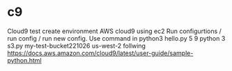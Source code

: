 # c9
Cloud9 test
create environment AWS cloud9 using ec2 
Run configurtions / run config / run new config. Use command in 
python3 hello.py 5 9
python 3 s3.py my-test-bucket221026 us-west-2
follwing
https://docs.aws.amazon.com/cloud9/latest/user-guide/sample-python.html
